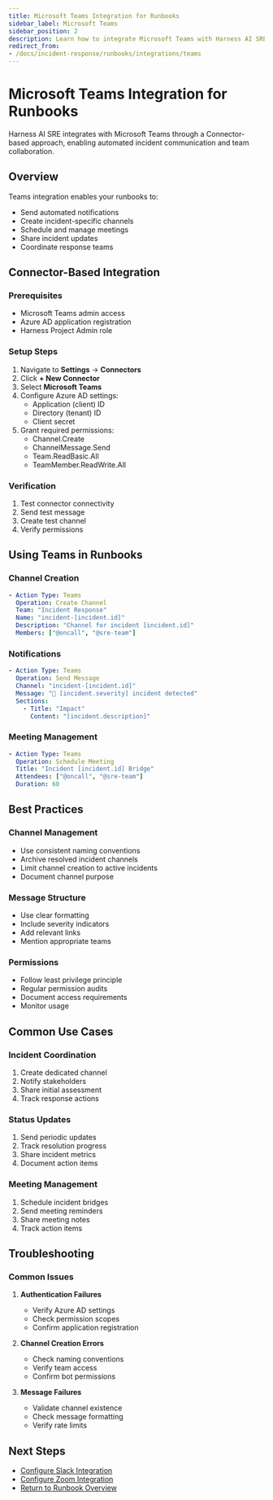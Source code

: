 ```yaml
---
title: Microsoft Teams Integration for Runbooks
sidebar_label: Microsoft Teams
sidebar_position: 2
description: Learn how to integrate Microsoft Teams with Harness AI SRE Runbooks using the Connector-based approach.
redirect_from:
- /docs/incident-response/runbooks/integrations/teams
---
```


# Microsoft Teams Integration for Runbooks

Harness AI SRE integrates with Microsoft Teams through a Connector-based approach, enabling automated incident communication and team collaboration.

## Overview

Teams integration enables your runbooks to:
- Send automated notifications
- Create incident-specific channels
- Schedule and manage meetings
- Share incident updates
- Coordinate response teams

## Connector-Based Integration

### Prerequisites
- Microsoft Teams admin access
- Azure AD application registration
- Harness Project Admin role

### Setup Steps
1. Navigate to **Settings** → **Connectors**
2. Click **+ New Connector**
3. Select **Microsoft Teams**
4. Configure Azure AD settings:
   - Application (client) ID
   - Directory (tenant) ID
   - Client secret
5. Grant required permissions:
   - Channel.Create
   - ChannelMessage.Send
   - Team.ReadBasic.All
   - TeamMember.ReadWrite.All

### Verification
1. Test connector connectivity
2. Send test message
3. Create test channel
4. Verify permissions

## Using Teams in Runbooks

### Channel Creation
```yaml
- Action Type: Teams
  Operation: Create Channel
  Team: "Incident Response"
  Name: "incident-[incident.id]"
  Description: "Channel for incident [incident.id]"
  Members: ["@oncall", "@sre-team"]
```

### Notifications
```yaml
- Action Type: Teams
  Operation: Send Message
  Channel: "incident-[incident.id]"
  Message: "🚨 [incident.severity] incident detected"
  Sections:
    - Title: "Impact"
      Content: "[incident.description]"
```

### Meeting Management
```yaml
- Action Type: Teams
  Operation: Schedule Meeting
  Title: "Incident [incident.id] Bridge"
  Attendees: ["@oncall", "@sre-team"]
  Duration: 60
```

## Best Practices

### Channel Management
- Use consistent naming conventions
- Archive resolved incident channels
- Limit channel creation to active incidents
- Document channel purpose

### Message Structure
- Use clear formatting
- Include severity indicators
- Add relevant links
- Mention appropriate teams

### Permissions
- Follow least privilege principle
- Regular permission audits
- Document access requirements
- Monitor usage

## Common Use Cases

### Incident Coordination
1. Create dedicated channel
2. Notify stakeholders
3. Share initial assessment
4. Track response actions

### Status Updates
1. Send periodic updates
2. Track resolution progress
3. Share incident metrics
4. Document action items

### Meeting Management
1. Schedule incident bridges
2. Send meeting reminders
3. Share meeting notes
4. Track action items

## Troubleshooting

### Common Issues
1. **Authentication Failures**
   - Verify Azure AD settings
   - Check permission scopes
   - Confirm application registration

2. **Channel Creation Errors**
   - Check naming conventions
   - Verify team access
   - Confirm bot permissions

3. **Message Failures**
   - Validate channel existence
   - Check message formatting
   - Verify rate limits

## Next Steps

- [Configure Slack Integration](./slack.md)
- [Configure Zoom Integration](./zoom.md)
- [Return to Runbook Overview](../runbooks.md)
